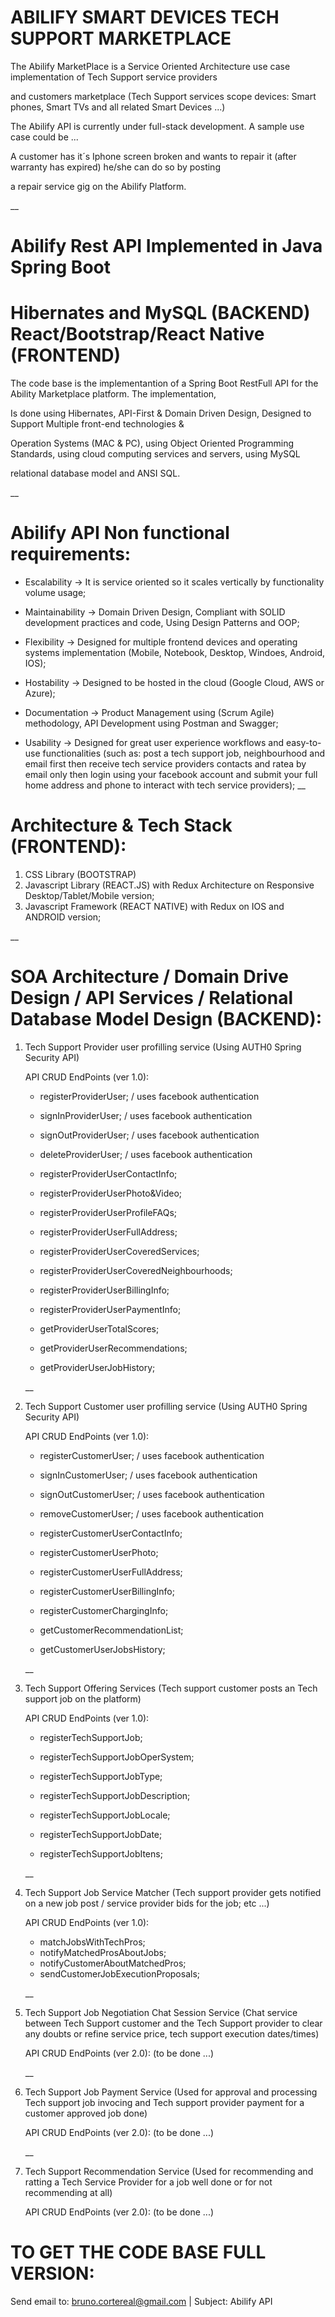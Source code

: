 # ABILIFY SMART DEVICES TECH SUPPORT MARKETPLACE

The Abilify MarketPlace is a Service Oriented Architecture use case implementation of Tech Support service providers 

and customers marketplace (Tech Support services scope devices: Smart phones, Smart TVs and all related Smart Devices ...)  

The Abilify API is currently under full-stack development. A sample use case could be ...

A customer has it´s Iphone screen broken and wants to repair it (after warranty has expired) he/she can do so by posting

a repair service gig on the Abilify Platform.

__
# Abilify Rest API Implemented in Java Spring Boot
# Hibernates and MySQL (BACKEND) React/Bootstrap/React Native (FRONTEND)

The code base is the implementantion of a Spring Boot RestFull API for the Ability Marketplace platform. The implementation,

Is done using Hibernates, API-First & Domain Driven Design, Designed to Support Multiple front-end technologies & 

Operation Systems (MAC & PC), using Object Oriented Programming Standards, using cloud computing services and servers, using MySQL 

relational database model and ANSI SQL.

__

# Abilify API Non functional requirements:

+ Escalability -> It is service oriented so it scales vertically by functionality volume usage;

+ Maintainability -> Domain Driven Design, Compliant with SOLID development practices and code, Using Design Patterns and OOP;

+ Flexibility -> Designed for multiple frontend devices and operating systems implementation (Mobile, Notebook, Desktop, Windoes, Android, IOS);

+ Hostability -> Designed to be hosted in the cloud (Google Cloud, AWS or Azure);

+ Documentation -> Product Management using (Scrum Agile) methodology, API Development using Postman and Swagger;

+ Usability -> Designed for great user experience workflows and easy-to-use functionalities (such as:  post a tech support job, neighbourhood and email first then receive tech service providers contacts and ratea by email only then login using your facebook account and submit your full home address and phone to interact with tech service providers);
__
# Architecture & Tech Stack (FRONTEND):

1) CSS Library (BOOTSTRAP)
2) Javascript Library (REACT.JS) with Redux Architecture on Responsive Desktop/Tablet/Mobile version;
3) Javascript Framework (REACT NATIVE) with Redux on IOS and ANDROID version;

__
# SOA Architecture / Domain Drive Design / API Services / Relational Database Model Design (BACKEND):

1) Tech Support Provider user profilling service (Using AUTH0 Spring Security API)

   API CRUD EndPoints (ver 1.0):

   - registerProviderUser;  / uses facebook authentication         
   - signInProviderUser;    / uses facebook authentication
   - signOutProviderUser;   / uses facebook authentication
   - deleteProviderUser;    / uses facebook authentication

   - registerProviderUserContactInfo;
   - registerProviderUserPhoto&Video;
   - registerProviderUserProfileFAQs;
   - registerProviderUserFullAddress;

   - registerProviderUserCoveredServices;
   - registerProviderUserCoveredNeighbourhoods;

   - registerProviderUserBillingInfo;
   - registerProviderUserPaymentInfo;

   - getProviderUserTotalScores;
   - getProviderUserRecommendations;
   - getProviderUserJobHistory;

   __
   
2) Tech Support Customer user profilling service (Using AUTH0 Spring Security API)

   API CRUD EndPoints (ver 1.0):

   - registerCustomerUser;  / uses facebook authentication
   - signInCustomerUser;    / uses facebook authentication
   - signOutCustomerUser;   / uses facebook authentication
   - removeCustomerUser;    / uses facebook authentication
   
   - registerCustomerUserContactInfo;
   - registerCustomerUserPhoto;
   - registerCustomerUserFullAddress;
   
   - registerCustomerUserBillingInfo;
   - registerCustomerChargingInfo;
   
   - getCustomerRecommendationList;
   - getCustomerUserJobsHistory;
  
   __
   
3) Tech Support Offering Services 
   (Tech support customer posts an Tech support job on the platform)

   API CRUD EndPoints (ver 1.0):
   
   - registerTechSupportJob;
   - registerTechSupportJobOperSystem;
   - registerTechSupportJobType;
   
   - registerTechSupportJobDescription;
   - registerTechSupportJobLocale;
   - registerTechSupportJobDate;
   - registerTechSupportJobItens;
   
   __
   
4) Tech Support Job Service Matcher 
   (Tech support provider gets notified on a new job post 
    / service provider bids for the job; etc ...)

   API CRUD EndPoints (ver 1.0):   
   
   - matchJobsWithTechPros;
   - notifyMatchedProsAboutJobs;
   - notifyCustomerAboutMatchedPros;
   - sendCustomerJobExecutionProposals;
   
   __
   
5) Tech Support Job Negotiation Chat Session Service
   (Chat service between Tech Support customer and 
    the Tech Support provider to clear any doubts or
    refine service price, tech support execution dates/times)

   API CRUD EndPoints (ver 2.0):
   (to be done ...)

   __
   
6) Tech Support Job Payment Service
   (Used for approval and processing Tech support job invocing
    and Tech support provider payment for a customer approved job done)

   API CRUD EndPoints (ver 2.0):
   (to be done ...)

   __
   
7) Tech Support Recommendation Service
   (Used for recommending and ratting a Tech Service Provider for
    a job well done or for not recommending at all)

   API CRUD EndPoints (ver 2.0):
   (to be done ...)
   
 # TO GET THE CODE BASE FULL VERSION: 
 Send email to: bruno.cortereal@gmail.com | Subject: Abilify API
